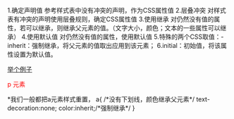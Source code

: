 1.确定声明值    参考样式表中没有冲突的声明，作为CSS属性值
2.层叠冲突      对样式表有冲突的声明使用层叠规则，确定CSS属性值
3.使用继承      对仍然没有值的属性，若可以继承，则继承父元素的值。（文字大小，颜色；文本的一些属性可以继承）
4.使用默认值    对仍然没有值的属性，使用默认值
5.特殊的两个CSS取值：-inherit：强制继承，将父元素的值取出应用到该元素；
6.initial：初始值，将该属性设置为默认值。


 <style>
        div{
            color: red;/*问，a元素的值为什么不是红色，p元素的值为什么是红色*/
        }
    </style>
</head>
<body>
    <div>
        <a href="">举个例子</a>
        <p>
            p 元素
        </p>
    </div>
  *我们一般都把a元素样式重置，
  a{
      /*没有下划线，颜色继承父元素*/
      text-decoration:none;
      color:inherit;/*强制继承*/
  }
